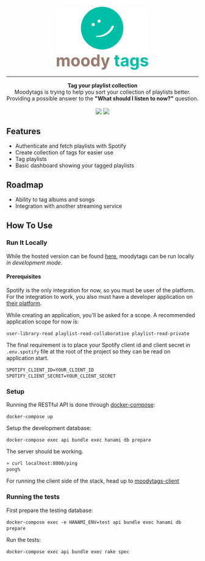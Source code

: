 <p align="center">
  <a href="https://moodytags.shiftingphotons.dev"><img src="public/gh_logo.png" width="240"/></a>
</p>

---  

<p align="center">
  <strong>Tag your playlist collection</strong></br>
  Moodytags is trying to help you sort your collection of playlists better.</br>Providing a possible answer to the <strong>"What should I listen to now?"</strong> question.</br></br>
  <img src="https://img.shields.io/github/v/release/shiftingphotons/moodytags?include_prereleases"/>
  <img src="https://img.shields.io/github/workflow/status/shiftingphotons/moodytags/Spec"/></br>
</p>

## Features
- Authenticate and fetch playlists with Spotify
- Create collection of tags for easier use
- Tag playlists
- Basic dashboard showing your tagged playlists

## Roadmap
- Ability to tag albums and songs
- Integration with another streaming service
  
  
## How To Use
### Run It Locally
While the hosted version can be found [here](https://moodytags.shiftingphotons.dev), moodytags can be run locally _in development mode_.  

#### Prerequisites
Spotify is the only integration for now, so you must be user of the platform. For the integration to work, you also must have a developer application on [their platform](https://developer.spotify.com/dashboard/).  

While creating an application, you'll be asked for a scope. A recommended application scope for now is:  
```
user-library-read playlist-read-collaborative playlist-read-private
```  

The final requirement is to place your Spotify client id and client secret in `.env.spotify` file at the root of the project so they can be read on application start.
```
SPOTIFY_CLIENT_ID=YOUR_CLIENT_ID
SPOTIFY_CLIENT_SECRET=YOUR_CLIENT_SECRET
```


### Setup

Running the RESTful API is done through [docker-compose](https://docs.docker.com/compose/):  
```
docker-compose up
```
Setup the development database:
```
docker-compose exec api bundle exec hanami db prepare
```
The server should be working.
```
» curl localhost:8000/ping
pong% 
```
For running the client side of the stack, head up to [moodytags-client](https://github.com/shiftingphotons/moodytags-client)

### Running the tests

First prepare the testing database:
```
docker-compose exec -e HANAMI_ENV=test api bundle exec hanami db prepare
```
Run the tests:
```
docker-compose exec api bundle exec rake spec
```
